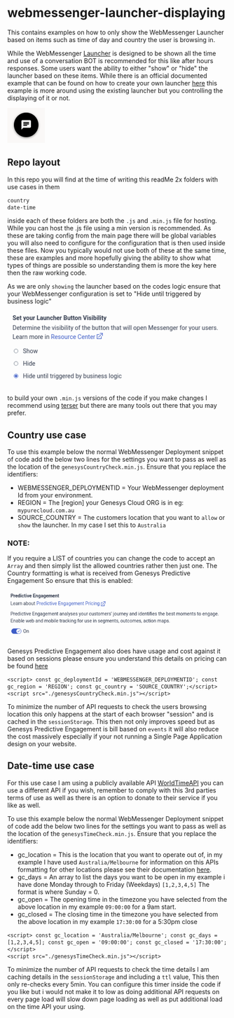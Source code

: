 # webmessenger-launcher-displaying

This contains examples on how to only show the WebMessenger Launcher based on items such as time of day and country the user is browsing in.

While the WebMessenger [Launcher](https://developer.genesys.cloud/commdigital/digital/webmessaging/messengersdk/SDKCommandsEvents/launcherPlugin) is designed to be shown all the time and use of a conversation BOT is recommended for this like after hours responses. Some users want the ability to either "show" or "hide" the launcher based on these items. While there is an official documented example that can be found on how to create your own launcher [here](https://developer.genesys.cloud/commdigital/digital/webmessaging/messengersdk/pluginExamples#build-your-own-messenger-launcher) this example is more around using the existing launcher but you controlling the displaying of it or not.

![](/docs/images/launcher.png?raw=true)

## Repo layout

In this repo you will find at the time of writing this readMe 2x folders with use cases in them

```
country
date-time
```

inside each of these folders are both the `.js` and `.min.js` file for hosting. While you can host the .js file using a min version is recommended. As these are taking config from the main page there will be global variables you will also need to configure for the configuration that is then used inside these files. Now you typically would not use both of these at the same time, these are examples and more hopefully giving the ability to show what types of things are possible so understanding them is more the key here then the raw working code.

As we are only `showing` the launcher based on the codes logic ensure that your WebMessenger configuration is set to "Hide until triggered by business logic"

![](/docs/images/settings.png?raw=true)

to build your own `.min.js` versions of the code if you make changes I recommend using [terser](https://terser.org/) but there are many tools out there that you may prefer.

## Country use case

To use this example below the normal WebMessenger Deployment snippet of code add the below two lines for the settings you want to pass as well as the location of the `genesysCountryCheck.min.js`. Ensure that you replace the identifiers:

- WEBMESSENGER_DEPLOYMENTID = Your WebMessenger deployment Id from your environment.
- REGION = The [region] your Genesys Cloud ORG is in eg: `mypurecloud.com.au`
- SOURCE_COUNTRY = The customers location that you want to `allow` or `show` the launcher. In my case I set this to `Australia`

### NOTE:

If you require a LIST of countries you can change the code to accept an `Array` and then simply list the allowed countries rather then just one. The Country formatting is what is received from Genesys Predictive Engagement So ensure that this is enabled:

![](/docs/images/apps.png?raw=true)

Genesys Predictive Engagement also does have usage and cost against it based on sessions please ensure you understand this details on pricing can be found [here](https://help.mypurecloud.com/articles/predictive-engagement-event-pricing/)

```
<script> const gc_deploymentId = 'WEBMESSENGER_DEPLOYMENTID'; const gc_region = 'REGION'; const gc_country = 'SOURCE_COUNTRY';</script>
<script src="./genesysCountryCheck.min.js"></script>
```

To minimize the number of API requests to check the users browsing location this only happens at the start of each browser "session" and is cached in the `sessionStorage`. This then not only improves speed but as Genesys Predictive Engagement is bill based on `events` it will also reduce the cost massively especially if your not running a Single Page Application design on your website.

## Date-time use case

For this use case I am using a publicly available API [WorldTimeAPI](https://worldtimeapi.org/) you can use a different API if you wish, remember to comply with this 3rd parties terms of use as well as there is an option to donate to their service if you like as well.

To use this example below the normal WebMessenger Deployment snippet of code add the below two lines for the settings you want to pass as well as the location of the `genesysTimeCheck.min.js`. Ensure that you replace the identifiers:

- gc_location = This is the location that you want to operate out of, in my example I have used `Australia/Melbourne` for information on this APIs formatting for other locations please see their documentation [here](https://worldtimeapi.org/pages/examples).
- gc_days = An array to list the days you want to be open in my example i have done Monday through to Friday (Weekdays) `[1,2,3,4,5]` The format is where Sunday = 0.
- gc_open = The opening time in the timezone you have selected from the above location in my example `09:00:00` for a 9am start.
- gc_closed = The closing time in the timezone you have selected from the above location in my example `17:30:00` for a 5:30pm close

```
<script> const gc_location = 'Australia/Melbourne'; const gc_days = [1,2,3,4,5]; const gc_open = '09:00:00'; const gc_closed = '17:30:00';</script>
<script src="./genesysTimeCheck.min.js"></script>
```

To minimize the number of API requests to check the time details I am caching details in the `sessionStorage` and including a `ttl` value, This then only re-checks every 5min. You can configure this timer inside the code if you like but i would not make it to low as doing additional API requests on every page load will slow down page loading as well as put additional load on the time API your using.
